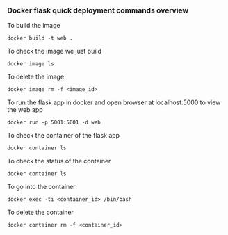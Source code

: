 ### Docker flask quick deployment commands overview

To build the image
```
docker build -t web .
```

To check the image we just build
```
docker image ls
```

To delete the image
```
docker image rm -f <image_id>
```

To run the flask app in docker and open browser at localhost:5000 to view the web app
```
docker run -p 5001:5001 -d web
```
  
To check the container of the flask app
```
docker container ls
```

To check the status of the container
```
docker container ls
```

To go into the container 
```
docker exec -ti <container_id> /bin/bash
```

To delete the container
```
docker container rm -f <container_id>
```
